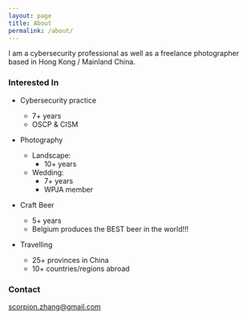 ```yaml
---
layout: page
title: About
permalink: /about/
---
```


I am a cybersecurity professional as well as a freelance photographer based in Hong Kong / Mainland China. 

### Interested In
- Cybersecurity practice
  - 7+ years
  - OSCP & CISM

- Photography
  - Landscape: 
    - 10+ years
  - Wedding: 
    - 7+ years
    - WPJA member

- Craft Beer
  - 5+ years
  - Belgium produces the BEST beer in the world!!!

- Travelling
  - 25+ provinces in China
  - 10+ countries/regions abroad


### Contact

[scorpion.zhang@gmail.com](mailto:scorpion.zhang@gmail.com)
